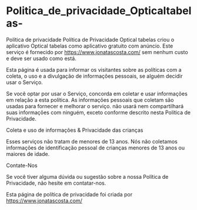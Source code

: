 # Politica_de_privacidade_Opticaltabelas-
Política de privacidade Política de Privacidade Optical tabelas criou o aplicativo Optical tabelas como aplicativo gratuito com anúncio. Este serviço é fornecido por https://www.jonatascosta.com/  sem nenhum custo e deve ser usado como está.  

Esta página é usada para informar os visitantes sobre as políticas com a coleta, o uso e a divulgação de informações pessoais, se alguém decidir usar o Serviço. 

Se você optar por usar o Serviço, concorda em coletar e usar informações em relação a esta política. As informações pessoais que coletam são usadas para fornecer e melhorar o serviço. não usará nem compartilhará suas informações com ninguém, exceto conforme descrito nesta Política de Privacidade. 

Coleta e uso de informações & Privacidade das crianças 

Esses serviços não tratam de menores de 13 anos. Nós não coletamos informações de identificação pessoal de crianças menores de 13 anos ou maiores de idade.  

 

Contate-Nos 

Se você tiver alguma dúvida ou sugestão sobre a nossa Política de Privacidade, não hesite em contatar-nos. 

Esta página de política de privacidade foi criada por https://www.jonatascosta.com/ 

 

 

